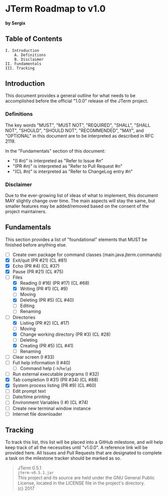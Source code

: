 # JTerm Roadmap to v1.0
#### by Sergix

## Table of Contents
```
I. Introduction
	A. Definitions
	B. Disclaimer
II. Fundamentals
III. Tracking
```

## Introduction
This document provides a general outline for what needs to be accomplished before the official "1.0.0" release of the JTerm project.

### Definitions
The key words "MUST", "MUST NOT", "REQUIRED", "SHALL", "SHALL NOT", "SHOULD", "SHOULD NOT", "RECOMMENDED", "MAY", and "OPTIONAL" in this document are to be interpreted as described in RFC 2119.

In the "Fundamentals" section of this document:

- "(I #_n_)" is interpreted as "Refer to Issue #_n_"
- "(PR #_n_)" is interpreted as "Refer to Pull Request #_n_"
- "(CL #_n_)" is interpreted as "Refer to ChangeLog entry #_n_"

### Disclaimer
Due to the ever-growing list of ideas of what to implement, this document MAY slightly change over time. The main aspects will stay the same, but smaller features may be added/removed based on the consent of the project maintainers.

## Fundamentals
This section provides a list of "foundational" elements that MUST be finished before anything else.

- [ ] Create own package for command classes (main.java.jterm.commands)
- [x] Exit/quit (PR #21) (CL #81)
- [x] Echo (PR #4) (CL #37)
- [x] Pause (PR #21) (CL #75)
- [ ] Files
	- [x] Reading (I #16) (PR #17) (CL #68)
	- [x] Writing (PR #1) (CL #9)
	- [ ] Moving
	- [x] Deleting (PR #5) (CL #40)
	- [ ] Editing
	- [ ] Renaming
- [ ] Directories
	- [x] Listing (PR #2) (CL #17)
	- [ ] Moving
	- [x] Change working directory (PR #3) (CL #28)
	- [ ] Deleting
	- [x] Creating (PR #5) (CL #41)
	- [ ] Renaming
- [ ] Clear screen (I #33)
- [ ] Full help information (I #40)
	- [ ] Command help (`-h`/`help`)
- [ ] Run external executable programs (I #32)
- [x] Tab completion (I #31) (PR #34) (CL #88)
- [x] System process listing (PR #9) (CL #60)
- [ ] Edit prompt text
- [ ] Date/time printing
- [ ] Environment Variables (I #) (CL #74)
- [ ] Create new terminal window instance
- [ ] Internet file downloader

## Tracking
To track this list, this list will be placed into a GitHub milestone, and will help keep track of all the necessities until "v1.0.0". A reference link will be provided here. All Issues and Pull Requests that are designated to complete a task on the milestone tracker should be marked as so.

> JTerm 0.5.1  
> `jterm-v0.5.1.jar`  
> This project and its source are held under the GNU General Public License, located in the LICENSE file in the project's directory.  
> (c) 2017